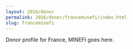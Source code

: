 ```yaml
---
layout: 2016/donor
permalink: 2016/donor/franceminefi/index.html
slug: franceminefi
---
```


Donor profile for France, MINEFI goes here.
